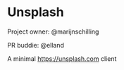 # Unsplash

Project owner: @marijnschilling

PR buddie: @elland

A minimal https://unsplash.com client
